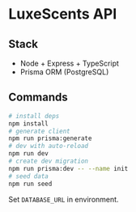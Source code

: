 # LuxeScents API

## Stack
- Node + Express + TypeScript
- Prisma ORM (PostgreSQL)

## Commands
```bash
# install deps
npm install
# generate client
npm run prisma:generate
# dev with auto-reload
npm run dev
# create dev migration
npm run prisma:dev -- --name init
# seed data
npm run seed
```

Set `DATABASE_URL` in environment.
